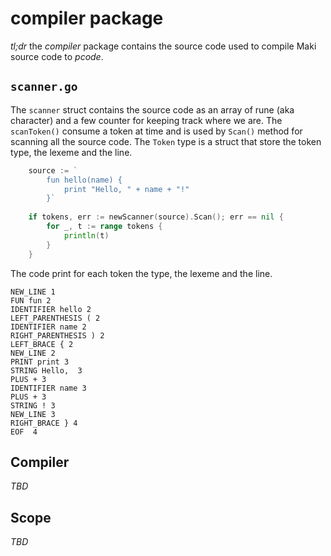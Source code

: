 # compiler package

*tl;dr* the _compiler_ package contains the source code used to compile Maki source code to _pcode_.

## `scanner.go`

The `scanner` struct contains the source code as an array of rune (aka character) and a few counter
for keeping track where we are. The `scanToken()` consume a token at time and is used by `Scan()` method
for scanning all the source code. The `Token` type is a struct that store the token type, the lexeme and
the line.

```go
    source := `
		fun hello(name) {
			print "Hello, " + name + "!"
		}`
	
	if tokens, err := newScanner(source).Scan(); err == nil {
		for _, t := range tokens {
			println(t)
		}
	}
```

The code print for each token the type, the lexeme and the line.

```
NEW_LINE 1
FUN fun 2
IDENTIFIER hello 2
LEFT_PARENTHESIS ( 2
IDENTIFIER name 2
RIGHT_PARENTHESIS ) 2
LEFT_BRACE { 2
NEW_LINE 2
PRINT print 3
STRING Hello,  3
PLUS + 3
IDENTIFIER name 3
PLUS + 3
STRING ! 3
NEW_LINE 3
RIGHT_BRACE } 4
EOF  4
```

## Compiler
_TBD_

## Scope
_TBD_
